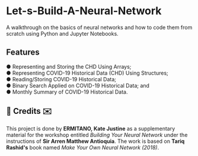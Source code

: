# Let-s-Build-A-Neural-Network
A walkthrough on the basics of neural networks and how to code them from scratch using Python and Jupyter Notebooks.

## Features
● Representing and Storing the CHD Using Arrays;</br>
● Representing COVID-19 Historical Data (CHD) Using Structures;</br>
● Reading/Storing COVID-19 Historical Data;</br>
● Binary Search Applied on COVID-19 Historical Data; and</br>
● Monthly Summary of COVID-19 Historical Data.

<h2>💌 Credits ✉️</h2>
This project is done by <b>ERMITANO, Kate Justine</b> as a supplementary material for the workshop entitled <i>Building Your Neural Network</i> under the instructions of <b>Sir Arren Matthew Antioquia</b>. The work is based on <b>Tariq Rashid's</b> book named <i>Make Your Own Neural Network (2018)</i>. 
